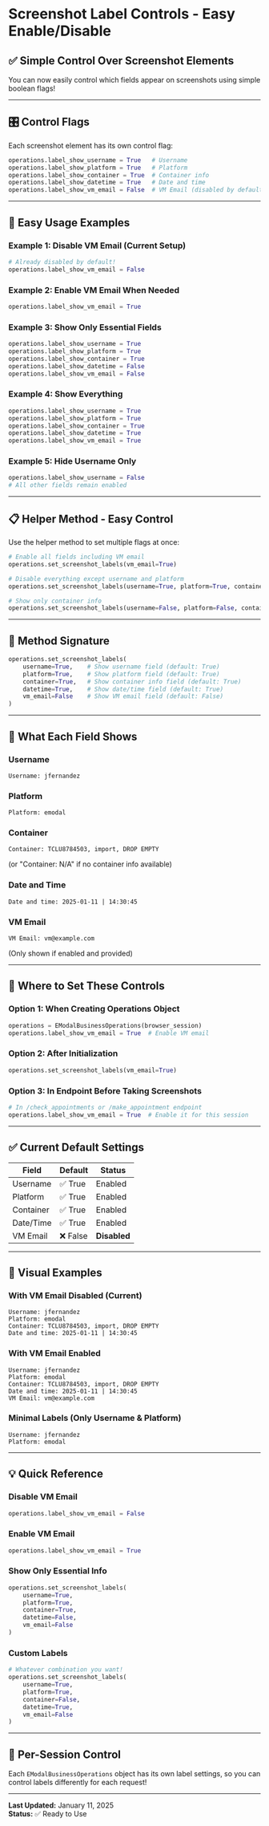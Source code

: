 # Screenshot Label Controls - Easy Enable/Disable

## ✅ **Simple Control Over Screenshot Elements**

You can now easily control which fields appear on screenshots using simple boolean flags!

---

## 🎛️ **Control Flags**

Each screenshot element has its own control flag:

```python
operations.label_show_username = True   # Username
operations.label_show_platform = True   # Platform
operations.label_show_container = True  # Container info
operations.label_show_datetime = True   # Date and time
operations.label_show_vm_email = False  # VM Email (disabled by default)
```

---

## 🚀 **Easy Usage Examples**

### **Example 1: Disable VM Email (Current Setup)**
```python
# Already disabled by default!
operations.label_show_vm_email = False
```

### **Example 2: Enable VM Email When Needed**
```python
operations.label_show_vm_email = True
```

### **Example 3: Show Only Essential Fields**
```python
operations.label_show_username = True
operations.label_show_platform = True
operations.label_show_container = True
operations.label_show_datetime = False
operations.label_show_vm_email = False
```

### **Example 4: Show Everything**
```python
operations.label_show_username = True
operations.label_show_platform = True
operations.label_show_container = True
operations.label_show_datetime = True
operations.label_show_vm_email = True
```

### **Example 5: Hide Username Only**
```python
operations.label_show_username = False
# All other fields remain enabled
```

---

## 📋 **Helper Method - Easy Control**

Use the helper method to set multiple flags at once:

```python
# Enable all fields including VM email
operations.set_screenshot_labels(vm_email=True)

# Disable everything except username and platform
operations.set_screenshot_labels(username=True, platform=True, container=False, datetime=False, vm_email=False)

# Show only container info
operations.set_screenshot_labels(username=False, platform=False, container=True, datetime=False, vm_email=False)
```

---

## 🎯 **Method Signature**

```python
operations.set_screenshot_labels(
    username=True,    # Show username field (default: True)
    platform=True,    # Show platform field (default: True)
    container=True,   # Show container info field (default: True)
    datetime=True,    # Show date/time field (default: True)
    vm_email=False    # Show VM email field (default: False)
)
```

---

## 📸 **What Each Field Shows**

### **Username**
```
Username: jfernandez
```

### **Platform**
```
Platform: emodal
```

### **Container**
```
Container: TCLU8784503, import, DROP EMPTY
```
(or "Container: N/A" if no container info available)

### **Date and Time**
```
Date and time: 2025-01-11 | 14:30:45
```

### **VM Email**
```
VM Email: vm@example.com
```
(Only shown if enabled and provided)

---

## 🔧 **Where to Set These Controls**

### **Option 1: When Creating Operations Object**
```python
operations = EModalBusinessOperations(browser_session)
operations.label_show_vm_email = True  # Enable VM email
```

### **Option 2: After Initialization**
```python
operations.set_screenshot_labels(vm_email=True)
```

### **Option 3: In Endpoint Before Taking Screenshots**
```python
# In /check_appointments or /make_appointment endpoint
operations.label_show_vm_email = True  # Enable it for this session
```

---

## ✅ **Current Default Settings**

| Field | Default | Status |
|-------|---------|--------|
| Username | ✅ True | Enabled |
| Platform | ✅ True | Enabled |
| Container | ✅ True | Enabled |
| Date/Time | ✅ True | Enabled |
| VM Email | ❌ False | **Disabled** |

---

## 🎨 **Visual Examples**

### **With VM Email Disabled (Current)**
```
Username: jfernandez
Platform: emodal
Container: TCLU8784503, import, DROP EMPTY
Date and time: 2025-01-11 | 14:30:45
```

### **With VM Email Enabled**
```
Username: jfernandez
Platform: emodal
Container: TCLU8784503, import, DROP EMPTY
Date and time: 2025-01-11 | 14:30:45
VM Email: vm@example.com
```

### **Minimal Labels (Only Username & Platform)**
```
Username: jfernandez
Platform: emodal
```

---

## 💡 **Quick Reference**

### **Disable VM Email**
```python
operations.label_show_vm_email = False
```

### **Enable VM Email**
```python
operations.label_show_vm_email = True
```

### **Show Only Essential Info**
```python
operations.set_screenshot_labels(
    username=True,
    platform=True,
    container=True,
    datetime=False,
    vm_email=False
)
```

### **Custom Labels**
```python
# Whatever combination you want!
operations.set_screenshot_labels(
    username=True,
    platform=True,
    container=False,
    datetime=True,
    vm_email=False
)
```

---

## 🔄 **Per-Session Control**

Each `EModalBusinessOperations` object has its own label settings, so you can control labels differently for each request!

---

**Last Updated:** January 11, 2025  
**Status:** ✅ Ready to Use


